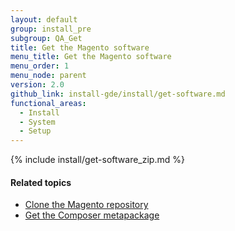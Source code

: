 ```yaml
---
layout: default
group: install_pre
subgroup: QA_Get
title: Get the Magento software
menu_title: Get the Magento software
menu_order: 1
menu_node: parent
version: 2.0
github_link: install-gde/install/get-software.md
functional_areas:
  - Install
  - System
  - Setup
---
```


{% include install/get-software_zip.md %}

#### Related topics

*	<a href="{{page.baseurl}}install-gde/prereq/dev_install.html">Clone the Magento repository</a>
*	<a href="{{page.baseurl}}install-gde/prereq/integrator_install.html">Get the Composer metapackage</a>
